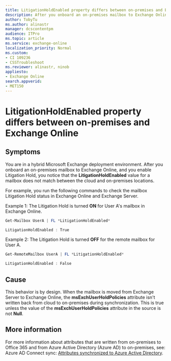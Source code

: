 ```yaml
---
title: LitigationHoldEnabled property differs between on-premises and Exchange Online
description: After you onboard an on-premises mailbox to Exchange Online, you notice that the LitigationHoldEnabled value for a mailbox does not match.
author: TobyTu
ms.author: alinastr
manager: dcscontentpm
audience: ITPro 
ms.topic: article 
ms.service: exchange-online
localization_priority: Normal
ms.custom: 
- CI 109236
- CSSTroubleshoot
ms.reviewer: alinastr, ninob
appliesto:
- Exchange Online
search.appverid: 
- MET150
---
```


# LitigationHoldEnabled property differs between on-premises and Exchange Online

## Symptoms

You are in a hybrid Microsoft Exchange deployment environment. After you onboard an on-premises mailbox to Exchange Online, and you enable Litigation Hold, you notice that the **LitigationHoldEnabled** value for a mailbox does not match between the cloud and on-premises locations.

For example, you run the following commands to check the mailbox Litigation Hold status in Exchange Online and Exchange Server.

Example 1: The Litigation Hold is turned **ON** for User A's mailbox in Exchange Online.

```powershell
Get-Mailbox UserA | FL *LitigationHoldEnabled*

LitigationHoldEnabled : True
```

Example 2: The Litigation Hold is turned **OFF** for the remote mailbox for User A.

```powershell
Get-RemoteMailbox UserA | FL *LitigationHoldEnabled*

LitigationHoldEnabled : False
```

## Cause

This behavior is by design. When the mailbox is moved from Exchange Server to Exchange Online, the **msExchUserHoldPolicies** attribute isn't written back from cloud to on-premises during synchronization. This is true unless the value of the **msExchUserHoldPolicies** attribute in the source is not **Null**.

## More information

For more information about attributes that are written from on-premises to Office 365 and from Azure Active Directory (Azure AD) to on-premises, see: Azure AD Connect sync: [Attributes synchronized to Azure Active Directory](https://docs.microsoft.com/azure/active-directory/hybrid/reference-connect-sync-attributes-synchronized).
